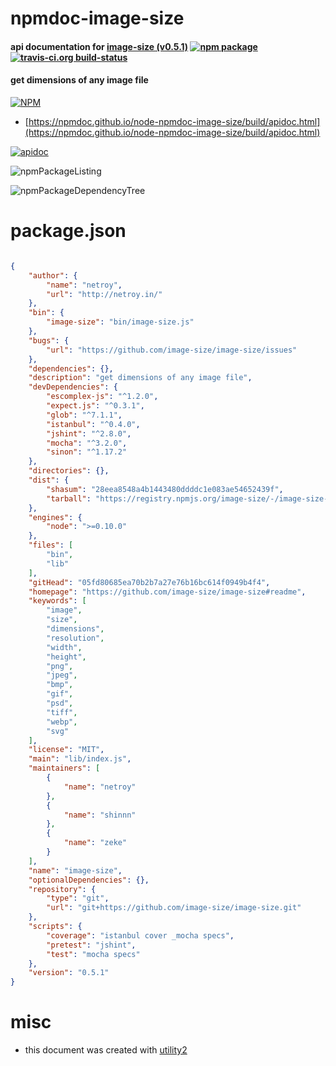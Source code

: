 # npmdoc-image-size

#### api documentation for  [image-size (v0.5.1)](https://github.com/image-size/image-size#readme)  [![npm package](https://img.shields.io/npm/v/npmdoc-image-size.svg?style=flat-square)](https://www.npmjs.org/package/npmdoc-image-size) [![travis-ci.org build-status](https://api.travis-ci.org/npmdoc/node-npmdoc-image-size.svg)](https://travis-ci.org/npmdoc/node-npmdoc-image-size)

#### get dimensions of any image file

[![NPM](https://nodei.co/npm/image-size.png?downloads=true&downloadRank=true&stars=true)](https://www.npmjs.com/package/image-size)

- [https://npmdoc.github.io/node-npmdoc-image-size/build/apidoc.html](https://npmdoc.github.io/node-npmdoc-image-size/build/apidoc.html)

[![apidoc](https://npmdoc.github.io/node-npmdoc-image-size/build/screenCapture.buildCi.browser.%252Ftmp%252Fbuild%252Fapidoc.html.png)](https://npmdoc.github.io/node-npmdoc-image-size/build/apidoc.html)

![npmPackageListing](https://npmdoc.github.io/node-npmdoc-image-size/build/screenCapture.npmPackageListing.svg)

![npmPackageDependencyTree](https://npmdoc.github.io/node-npmdoc-image-size/build/screenCapture.npmPackageDependencyTree.svg)



# package.json

```json

{
    "author": {
        "name": "netroy",
        "url": "http://netroy.in/"
    },
    "bin": {
        "image-size": "bin/image-size.js"
    },
    "bugs": {
        "url": "https://github.com/image-size/image-size/issues"
    },
    "dependencies": {},
    "description": "get dimensions of any image file",
    "devDependencies": {
        "escomplex-js": "^1.2.0",
        "expect.js": "^0.3.1",
        "glob": "^7.1.1",
        "istanbul": "^0.4.0",
        "jshint": "^2.8.0",
        "mocha": "^3.2.0",
        "sinon": "^1.17.2"
    },
    "directories": {},
    "dist": {
        "shasum": "28eea8548a4b1443480ddddc1e083ae54652439f",
        "tarball": "https://registry.npmjs.org/image-size/-/image-size-0.5.1.tgz"
    },
    "engines": {
        "node": ">=0.10.0"
    },
    "files": [
        "bin",
        "lib"
    ],
    "gitHead": "05fd80685ea70b2b7a27e76b16bc614f0949b4f4",
    "homepage": "https://github.com/image-size/image-size#readme",
    "keywords": [
        "image",
        "size",
        "dimensions",
        "resolution",
        "width",
        "height",
        "png",
        "jpeg",
        "bmp",
        "gif",
        "psd",
        "tiff",
        "webp",
        "svg"
    ],
    "license": "MIT",
    "main": "lib/index.js",
    "maintainers": [
        {
            "name": "netroy"
        },
        {
            "name": "shinnn"
        },
        {
            "name": "zeke"
        }
    ],
    "name": "image-size",
    "optionalDependencies": {},
    "repository": {
        "type": "git",
        "url": "git+https://github.com/image-size/image-size.git"
    },
    "scripts": {
        "coverage": "istanbul cover _mocha specs",
        "pretest": "jshint",
        "test": "mocha specs"
    },
    "version": "0.5.1"
}
```



# misc
- this document was created with [utility2](https://github.com/kaizhu256/node-utility2)
